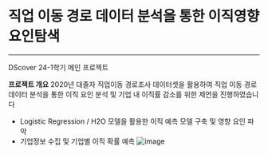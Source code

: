 # 직업 이동 경로 데이터 분석을 통한 이직영향요인탐색
---
DScover 24-1학기 메인 프로젝트

**프로젝트 개요**
2020년 대졸자 직업이동 경로조사 데이터셋을 활용하여 직업 이동 경로 데이터 분석을 통한 이직 요인 분석 및 기업 내 이직률 감소를 위한 제언을 진행하였습니다

- Logistic Regression / H2O 모델을 활용한 이직 예측 모델 구축 및 영향 요인 파악
- 기업정보 수집 및 기업별 이직 확률 예측
![image](https://github.com/user-attachments/assets/ca124ef2-0a1e-419f-95cd-3270149ce85d)
